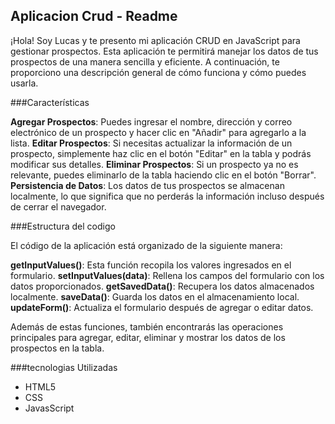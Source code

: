 ## Aplicacion Crud - Readme 


¡Hola! Soy Lucas y te presento mi aplicación CRUD en JavaScript para gestionar prospectos. Esta aplicación te permitirá manejar los datos de tus prospectos de una manera sencilla y eficiente. A continuación, te proporciono una descripción general de cómo funciona y cómo puedes usarla.

###Características

**Agregar Prospectos**: Puedes ingresar el nombre, dirección y correo electrónico de un prospecto y hacer clic en "Añadir" para agregarlo a la lista.
**Editar Prospectos**: Si necesitas actualizar la información de un prospecto, simplemente haz clic en el botón "Editar" en la tabla y podrás modificar sus detalles.
**Eliminar Prospectos**: Si un prospecto ya no es relevante, puedes eliminarlo de la tabla haciendo clic en el botón "Borrar".
**Persistencia de Datos**: Los datos de tus prospectos se almacenan localmente, lo que significa que no perderás la información incluso después de cerrar el navegador.

###Estructura del codigo

El código de la aplicación está organizado de la siguiente manera:

**getInputValues()**: Esta función recopila los valores ingresados en el formulario.
**setInputValues(data)**: Rellena los campos del formulario con los datos proporcionados.
**getSavedData()**: Recupera los datos almacenados localmente.
**saveData()**: Guarda los datos en el almacenamiento local.
**updateForm()**: Actualiza el formulario después de agregar o editar datos.

Además de estas funciones, también encontrarás las operaciones principales para agregar, editar, eliminar y mostrar los datos de los prospectos en la tabla.

###tecnologias Utilizadas

- HTML5
- CSS
- JavasScript

